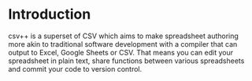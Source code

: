 # Introduction

csv++ is a superset of CSV which aims to make spreadsheet authoring more akin to traditional
software development with a compiler that can output to Excel, Google Sheets or CSV.  That 
means you can edit your spreadsheet in plain text, share functions between various spreadsheets
and commit your code to version control.
